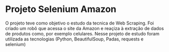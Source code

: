 # Projeto Selenium Amazon

O projeto teve como objetivo o estudo da tecnica de Web Scraping. Foi criado um robô que acessa o site da Amazon e reaçiza à extração de dados de produtos como, 
por exemplo celulares. Nesse projeto de estudo foram utilizada as tecnologias (Python, BeautifulSoup, Padas, requests e selenium) 
